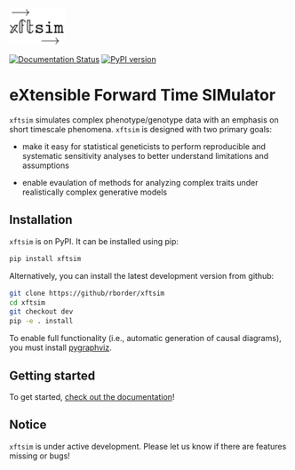 <img src="./xftsimlogo.svg" width="20%"> 

[![Documentation Status](https://readthedocs.org/projects/xftsim/badge/?version=latest)](https://xftsim.readthedocs.io/en/latest/?badge=latest) [![PyPI version](https://badge.fury.io/py/xftsim.svg)](https://badge.fury.io/py/xftsim)

# eXtensible Forward Time SIMulator
`xftsim` simulates complex phenotype/genotype data with an emphasis on short timescale phenomena. `xftsim` is designed with two primary goals:

 - make it easy for statistical geneticists to perform reproducible and systematic sensitivity analyses to better understand limitations and assumptions

 - enable evaulation of methods for analyzing complex traits under realistically complex generative models

## Installation

`xftsim` is on PyPI. It can be installed using pip:

```bash
pip install xftsim
```

Alternatively, you can install the latest development version from github:

```bash
git clone https://github/rborder/xftsim
cd xftsim
git checkout dev
pip -e . install
```

To enable full functionality (i.e., automatic generation of causal diagrams), you must install [pygraphviz](https://pygraphviz.github.io).


## Getting started

To get started, [check out the documentation](https://xftsim.readthedocs.io)!

## Notice

`xftsim` is under active development. Please let us know if there are features missing or bugs!

<!-- 
## Quickstart: simulating bivariate cross-assortative mating

Here we simulate 


```python

import xftsim as xft
import numpy as np

N = 8000
M = 4000
pnames = ['height', 'wealth', 'eduyears']
h2 = np.array([.6,.0,.0])


founder_haplotypes = xft.founders.founder_haplotypes_uniform_AFs(n = N, 
                                                                 m = M)

genetic_effects = xft.effect.AdditiveEffects(beta = np.hstack(list(map(lambda x: np.random.normal(0, x, (M,1)), np.sqrt(h2)))),
                                             phenotype_name = pnames,
                                             vid = founder_haplotypes.vid,
                                             AF = founder_haplotypes.xft.af_empirical,
                                             standardized=True,
                                             scaled=True,
                                             m_causal=M)

arch_genetic = xft.arch.AdditiveGeneticComponent(beta = genetic_effects)
arch_noise = xft.arch.AdditiveNoiseComponent(variances=[.4, 1/3, 1/3], 
                                             phenotype_name=pnames)
arch_sum = xft.arch.SumComponent(pnames, sum_components=['additiveGenetic', 'additiveNoise'])




amr = xft.mate.LinearAssortativeMatingRegime(r = .3, 
                                             component_index = xft.index.ComponentIndex_from_product(pnames,
                                              ['phenotype'],
                                              [-1]),
                                             offspring_per_pair=xft.utils.ZeroTruncatedPoissonCount(2))

rmap = xft.reproduce.RecombinationMap(p=.25,
                                      vid=founder_haplotypes.vid,
                                      chrom=founder_haplotypes.chrom)

sim = xft.sim.Simulation(founder_haplotypes = founder_haplotypes,
                         mating_regime = amr,
                         recombination_map = rmap,
                         architecture=xft.arch.Architecture([arch_genetic, arch_noise, arch_sum]),
                         statistics = [xft.stats.MatingStatistics(),
                                       xft.stats.SampleStatistics(),
                                       xft.stats.HasemanElstonEstimator(),
                                       ],  
                         post_processors = [lambda sim: print(sim.results['mating_statistics']),
                                            xft.proc.LimitMemory(n_haplotype_generations=2)],
                         reproduction_method=xft.reproduce.Meiosis)

```





 -->
